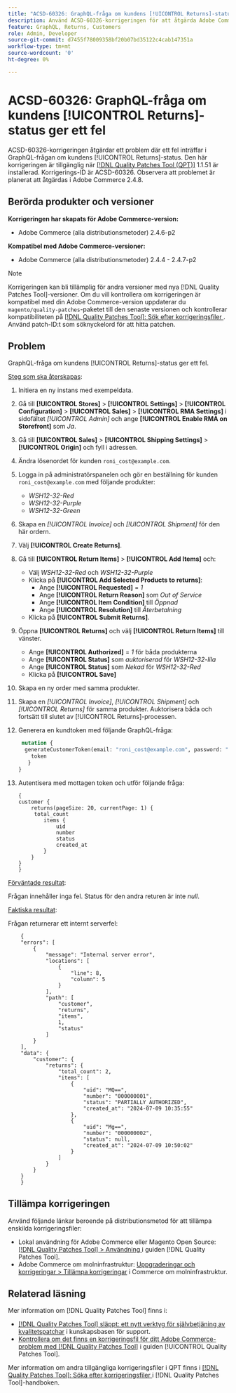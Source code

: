 ```yaml
---
title: "ACSD-60326: GraphQL-fråga om kundens [!UICONTROL Returns]-status ger ett fel"
description: Använd ACSD-60326-korrigeringen för att åtgärda Adobe Commerce-problemet där ett fel inträffar i GraphQL-frågan om kundens [!UICONTROL Returns]-status.
feature: GraphQL, Returns, Customers
role: Admin, Developer
source-git-commit: d7455f78009358bf20b07bd35122c4cab147351a
workflow-type: tm+mt
source-wordcount: '0'
ht-degree: 0%

---
```


# ACSD-60326: GraphQL-fråga om kundens [!UICONTROL Returns]-status ger ett fel

ACSD-60326-korrigeringen åtgärdar ett problem där ett fel inträffar i GraphQL-frågan om kundens [!UICONTROL Returns]-status. Den här korrigeringen är tillgänglig när [[!DNL Quality Patches Tool (QPT)]](https://experienceleague.adobe.com/sv/docs/commerce-knowledge-base/kb/announcements/commerce-announcements/magento-quality-patches-released-new-tool-to-self-serve-quality-patches) 1.1.51 är installerad. Korrigerings-ID är ACSD-60326. Observera att problemet är planerat att åtgärdas i Adobe Commerce 2.4.8.

## Berörda produkter och versioner

**Korrigeringen har skapats för Adobe Commerce-version:**

* Adobe Commerce (alla distributionsmetoder) 2.4.6-p2

**Kompatibel med Adobe Commerce-versioner:**

* Adobe Commerce (alla distributionsmetoder) 2.4.4 - 2.4.7-p2

>[!NOTE]
>
>Korrigeringen kan bli tillämplig för andra versioner med nya [!DNL Quality Patches Tool]-versioner. Om du vill kontrollera om korrigeringen är kompatibel med din Adobe Commerce-version uppdaterar du `magento/quality-patches`-paketet till den senaste versionen och kontrollerar kompatibiliteten på [[!DNL Quality Patches Tool]: Sök efter korrigeringsfiler ](https://experienceleague.adobe.com/tools/commerce-quality-patches/index.html?lang=sv-SE). Använd patch-ID:t som söknyckelord för att hitta patchen.

## Problem

GraphQL-fråga om kundens [!UICONTROL Returns]-status ger ett fel.

<u>Steg som ska återskapas</u>:

1. Initiera en ny instans med exempeldata.
1. Gå till **[!UICONTROL Stores]** > **[!UICONTROL Settings]** > **[!UICONTROL Configuration]** > **[!UICONTROL Sales]** > **[!UICONTROL RMA Settings]** i sidofältet *[!UICONTROL Admin]* och ange **[!UICONTROL Enable RMA on Storefront]** som *Ja*.
1. Gå till **[!UICONTROL Sales]** > **[!UICONTROL Shipping Settings]** > **[!UICONTROL Origin]** och fyll i adressen.
1. Ändra lösenordet för kunden `roni_cost@example.com`.
1. Logga in på administratörspanelen och gör en beställning för kunden `roni_cost@example.com` med följande produkter:
   * *WSH12-32-Red*
   * *WSH12-32-Purple*
   * *WSH12-32-Green*
1. Skapa en *[!UICONTROL Invoice]* och *[!UICONTROL Shipment]* för den här ordern.
1. Välj **[!UICONTROL Create Returns]**.
1. Gå till **[!UICONTROL Return Items]** > **[!UICONTROL Add Items]** och:
   * Välj *WSH12-32-Red* och *WSH12-32-Purple*
   * Klicka på **[!UICONTROL Add Selected Products to returns]**:
      * Ange **[!UICONTROL Requested]** = *1*
      * Ange **[!UICONTROL Return Reason]** som *Out of Service*
      * Ange **[!UICONTROL Item Condition]** till *Öppnad*
      * Ange **[!UICONTROL Resolution]** till *Återbetalning*
   * Klicka på **[!UICONTROL Submit Returns]**.
1. Öppna **[!UICONTROL Returns]** och välj **[!UICONTROL Return Items]** till vänster.
   * Ange **[!UICONTROL Authorized]** = *1* för båda produkterna
   * Ange **[!UICONTROL Status]** som *auktoriserad* för *WSH12-32-lila*
   * Ange **[!UICONTROL Status]** som *Nekad* för *WSH12-32-Red*
   * Klicka på **[!UICONTROL Save]**
1. Skapa en ny order med samma produkter.
1. Skapa en *[!UICONTROL Invoice]*, *[!UICONTROL Shipment]* och *[!UICONTROL Returns]* för samma produkter. Auktorisera båda och fortsätt till slutet av [!UICONTROL Returns]-processen.
1. Generera en kundtoken med följande GraphQL-fråga:

   ```GraphQL
    mutation {
     generateCustomerToken(email: "roni_cost@example.com", password: "password") {
       token
      }
   }
   ```

1. Autentisera med mottagen token och utför följande fråga:

   ```
   {
   customer {
       returns(pageSize: 20, currentPage: 1) {
        total_count
           items {
               uid
               number
               status
               created_at
           }
       }
   }
   }
   ```

<u>Förväntade resultat</u>:

Frågan innehåller inga fel. Status för den andra returen är inte *null*.

<u>Faktiska resultat</u>:

Frågan returnerar ett internt serverfel:

```
    {
    "errors": [
        {
            "message": "Internal server error",
            "locations": [
                {
                    "line": 8,
                    "column": 5
                }
            ],
            "path": [
                "customer",
                "returns",
                "items",
                1,
                "status"
            ]
        }
    ],
    "data": {
        "customer": {
            "returns": {
                "total_count": 2,
                "items": [
                    {
                        "uid": "MQ==",
                        "number": "000000001",
                        "status": "PARTIALLY_AUTHORIZED",
                        "created_at": "2024-07-09 10:35:55"
                    },
                    {
                        "uid": "Mg==",
                        "number": "000000002",
                        "status": null,
                        "created_at": "2024-07-09 10:50:02"
                    }
                ]
            }
        }
    }
    } 
```

## Tillämpa korrigeringen

Använd följande länkar beroende på distributionsmetod för att tillämpa enskilda korrigeringsfiler:

* Lokal användning för Adobe Commerce eller Magento Open Source: [[!DNL Quality Patches Tool] > Användning ](/help/tools/quality-patches-tool/usage.md) i guiden [!DNL Quality Patches Tool].
* Adobe Commerce om molninfrastruktur: [Uppgraderingar och korrigeringar > Tillämpa korrigeringar](https://experienceleague.adobe.com/docs/commerce-cloud-service/user-guide/develop/upgrade/apply-patches.html?lang=sv-SE) i Commerce om molninfrastruktur.

## Relaterad läsning

Mer information om [!DNL Quality Patches Tool] finns i:

* [[!DNL Quality Patches Tool] släppt: ett nytt verktyg för självbetjäning av kvalitetspatchar](https://experienceleague.adobe.com/sv/docs/commerce-knowledge-base/kb/announcements/commerce-announcements/magento-quality-patches-released-new-tool-to-self-serve-quality-patches) i kunskapsbasen för support.
* [Kontrollera om det finns en korrigeringsfil för ditt Adobe Commerce-problem med  [!DNL Quality Patches Tool]](/help/tools/quality-patches-tool/patches-available-in-qpt/check-patch-for-magento-issue-with-magento-quality-patches.md) i guiden [!UICONTROL Quality Patches Tool].

Mer information om andra tillgängliga korrigeringsfiler i QPT finns i [[!DNL Quality Patches Tool]: Söka efter korrigeringsfiler ](https://experienceleague.adobe.com/tools/commerce-quality-patches/index.html?lang=sv-SE) i [!DNL Quality Patches Tool]-handboken.
